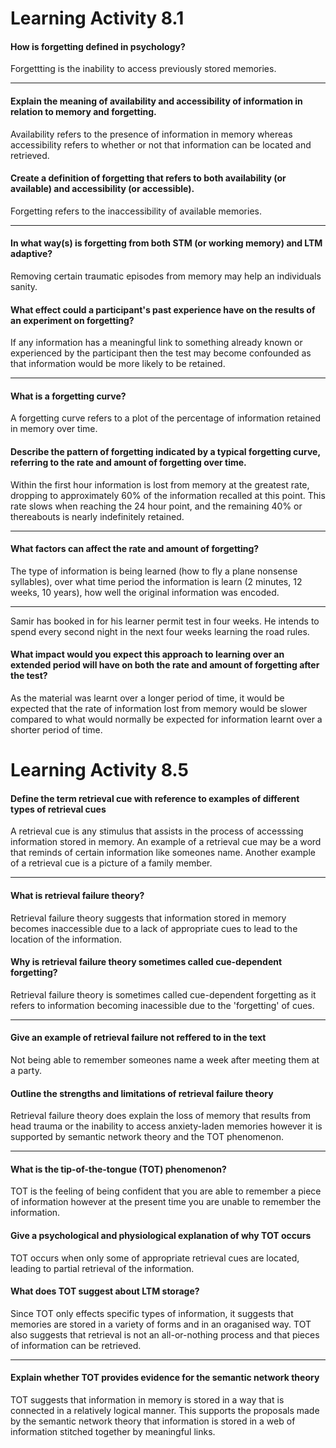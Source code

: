 # Learning Activity 8.1

#### How is forgetting defined in psychology?

Forgettting is the inability to access previously stored memories.

---

#### Explain the meaning of availability and accessibility of information in relation to memory and forgetting.

Availability refers to the presence of information in memory whereas accessibility refers to whether or not that information can be located and retrieved.

#### Create a definition of forgetting that refers to both availability (or available) and accessibility (or accessible).

Forgetting refers to the inaccessibility of available memories.

---

#### In what way(s) is forgetting from both STM (or working memory) and LTM adaptive?

Removing certain traumatic episodes from memory may help an individuals sanity.

#### What effect could a participant's past experience have on the results of an experiment on forgetting?

If any information has a meaningful link to something already known or experienced by the participant then the test may become confounded as that information would be more likely to be retained.

---

#### What is a forgetting curve?

A forgetting curve refers to a plot of the percentage of information retained in memory over time.

#### Describe the pattern of forgetting indicated by a typical forgetting curve, referring to the rate and amount of forgetting over time.

Within the first hour information is lost from memory at the greatest rate, dropping to approximately 60% of the information recalled at this point. This rate slows when reaching the 24 hour point, and the remaining 40% or thereabouts is nearly indefinitely retained.

---

#### What factors can affect the rate and amount of forgetting?

The type of information is being learned (how to fly a plane nonsense syllables), over what time period the information is learn (2 minutes, 12 weeks, 10 years), how well the original information was encoded.

---

Samir has booked in for his learner permit test in four weeks. He intends to spend every second night in the next four weeks learning the road rules.

#### What impact would you expect this approach to learning over an extended period will have on both the rate and amount of forgetting after the test?

As the material was learnt over a longer period of time, it would be expected that the rate of information lost from memory would be slower compared to what would normally be expected for information learnt over a shorter period of time.

# Learning Activity 8.5

#### Define the term retrieval cue with reference to examples of different types of retrieval cues

A retrieval cue is any stimulus that assists in the process of accesssing information stored in memory. An example of a retrieval cue may be a word that reminds of certain information like someones name. Another example of a retrieval cue is a picture of a family member.

---

#### What is retrieval failure theory?

Retrieval failure theory suggests that information stored in memory becomes inaccessible due to a lack of appropriate cues to lead to the location of the information.

#### Why is retrieval failure theory sometimes called cue-dependent forgetting?

Retrieval failure theory is sometimes called cue-dependent forgetting as it refers to information becoming inacessible due to the 'forgetting' of cues.

---

#### Give an example of retrieval failure not reffered to in the text

Not being able to remember someones name a week after meeting them at a party.

#### Outline the strengths and limitations of retrieval failure theory

Retrieval failure theory does explain the loss of memory that results from head trauma or the inability to access anxiety-laden memories however it is supported by semantic network theory and the TOT phenomenon.

---

#### What is the tip-of-the-tongue (TOT) phenomenon?

TOT is the feeling of being confident that you are able to remember a piece of information however at the present time you are unable to remember the information.

#### Give a psychological and physiological explanation of why TOT occurs

TOT occurs when only some of appropriate retrieval cues are located, leading to partial retrieval of the information.

#### What does TOT suggest about LTM storage?

Since TOT only effects specific types of information, it suggests that memories are stored in a variety of forms and in an oraganised way. TOT also suggests that retrieval is not an all-or-nothing process and that pieces of information can be retrieved.

---

#### Explain whether TOT provides evidence for the semantic network theory

TOT suggests that information in memory is stored in a way that is connected in a relatively logical manner. This supports the proposals made by the semantic network theory that information is stored in a web of information stitched together by meaningful links.
